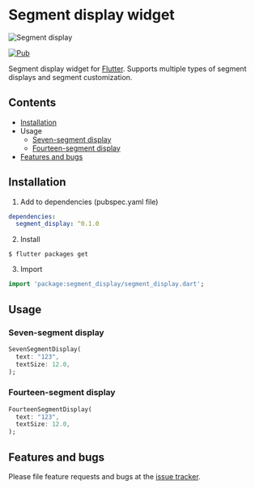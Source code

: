 # Segment display widget
![Segment display](https://github.com/janstol/flutter_segment_display/raw/master/screenshot/segment_display.png)

[![Pub](https://img.shields.io/pub/v/segment_display.svg?style=flat-square)](https://pub.dartlang.org/packages/segment_display)

Segment display widget for [Flutter](https://flutter.dev). 
Supports multiple types of segment displays and segment customization.

## Contents
* [Installation](#installation)
* Usage
  - [Seven-segment display](#seven-segment-display)
  - [Fourteen-segment display](#fourteen-segment-display)
* [Features and bugs](#features-and-bugs)

## Installation
1. Add to dependencies (pubspec.yaml file)
```yaml
dependencies:
  segment_display: ^0.1.0
```
2. Install
```
$ flutter packages get
```

3. Import
```dart
import 'package:segment_display/segment_display.dart';
```

## Usage

### Seven-segment display
```dart
SevenSegmentDisplay(
  text: "123",
  textSize: 12.0,
);
```

### Fourteen-segment display
```dart
FourteenSegmentDisplay(
  text: "123",
  textSize: 12.0,
);
```

## Features and bugs

Please file feature requests and bugs at the [issue tracker][tracker].

[tracker]: https://github.com/janstol/flutter_segment_display/issues
